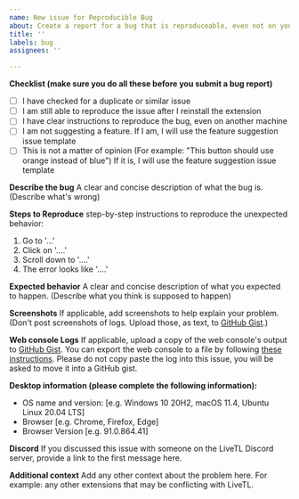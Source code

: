 ```yaml
---
name: New issue for Reproducible Bug
about: Create a report for a bug that is reproduceable, even not on your machine
title: ''
labels: bug
assignees: ''

---
```


**Checklist (make sure you do all these before you submit a bug report)**
- [ ] I have checked for a duplicate or similar issue
- [ ] I am still able to reproduce the issue after I reinstall the extension
- [ ] I have clear instructions to reproduce the bug, even on another machine
- [ ] I am not suggesting a feature. If I am, I will use the feature suggestion issue template
- [ ] This is not a matter of opinion (For example: "This button should use orange instead of blue") If it is, I will use the feature suggestion issue template

**Describe the bug**
A clear and concise description of what the bug is. (Describe what's wrong)

**Steps to Reproduce**
step-by-step instructions to reproduce the unexpected behavior:
1. Go to '...'
2. Click on '....'
3. Scroll down to '....'
4. The error looks like '....'

**Expected behavior**
A clear and concise description of what you expected to happen. (Describe what you think is supposed to happen)

**Screenshots**
If applicable, add screenshots to help explain your problem. (Don't post screenshots of logs. Upload those, as text, to [GitHub Gist](https://gist.github.com/).)

**Web console Logs** 
If applicable, upload a copy of the web console's output to [GitHub Gist](https://gist.github.com/). You can export the web console to a file by following [these instructions](https://support.shortpoint.com/support/solutions/articles/1000222881-save-browser-s-console-file).  Please do not copy paste the log into this issue, you will be asked to move it into a GitHub gist.

**Desktop information (please complete the following information):**
 - OS name and version: [e.g. Windows 10 20H2, macOS 11.4, Ubuntu Linux 20.04 LTS]
 - Browser [e.g. Chrome, Firefox, Edge]
 - Browser Version [e.g. 91.0.864.41]

**Discord**
If you discussed this issue with someone on the LiveTL Discord server, provide a link to the first message here.

**Additional context**
Add any other context about the problem here. For example: any other extensions that may be conflicting with LiveTL.
